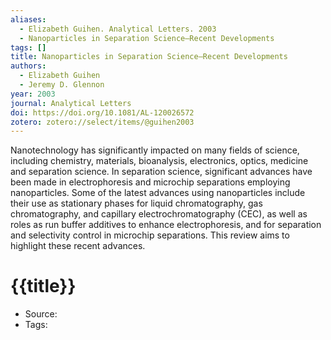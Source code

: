 ```yaml
---
aliases:
  - Elizabeth Guihen. Analytical Letters. 2003
  - Nanoparticles in Separation Science—Recent Developments
tags: []
title: Nanoparticles in Separation Science—Recent Developments
authors:
  - Elizabeth Guihen
  - Jeremy D. Glennon
year: 2003
journal: Analytical Letters
doi: https://doi.org/10.1081/AL-120026572
zotero: zotero://select/items/@guihen2003
---
```

<!-- START_ABSTRACT -->
Nanotechnology has significantly impacted on many fields of science, including chemistry, materials, bioanalysis, electronics, optics, medicine and separation science. In separation science, significant advances have been made in electrophoresis and microchip separations employing nanoparticles. Some of the latest advances using nanoparticles include their use as stationary phases for liquid chromatography, gas chromatography, and capillary electrochromatography (CEC), as well as roles as run buffer additives to enhance electrophoresis, and for separation and selectivity control in microchip separations. This review aims to highlight these recent advances.
<!-- END_ABSTRACT -->

<!-- START_TEMPLATE -->
# {{title}}

- Source:
- Tags: 
<!-- END_TEMPLATE -->